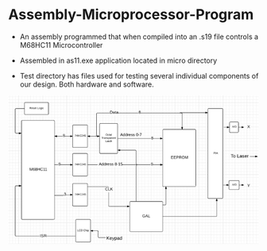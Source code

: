 # Assembly-Microprocessor-Program
- An assembly programmed that when compiled into an .s19 file controls a M68HC11 Microcontroller

- Assembled in as11.exe application located in micro directory

- Test directory has files used for testing several individual components of our
  design. Both hardware and software.

![Alt text](https://github.com/tylersriver/Assembly-Microprocessor-Program/blob/master/Hardware%20Architecture.png "Optional Title")

